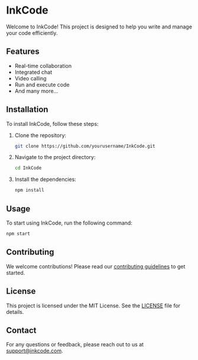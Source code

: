 # InkCode

Welcome to InkCode! This project is designed to help you write and manage your code efficiently.

## Features

- Real-time collaboration
- Integrated chat
- Video calling
- Run and execute code
- And many more...

## Installation

To install InkCode, follow these steps:

1. Clone the repository:
    ```sh
    git clone https://github.com/yourusername/InkCode.git
    ```
2. Navigate to the project directory:
    ```sh
    cd InkCode
    ```
3. Install the dependencies:
    ```sh
    npm install
    ```

## Usage

To start using InkCode, run the following command:
```sh
npm start
```

## Contributing

We welcome contributions! Please read our [contributing guidelines](CONTRIBUTING.md) to get started.

## License

This project is licensed under the MIT License. See the [LICENSE](LICENSE) file for details.

## Contact

For any questions or feedback, please reach out to us at support@inkcode.com.
